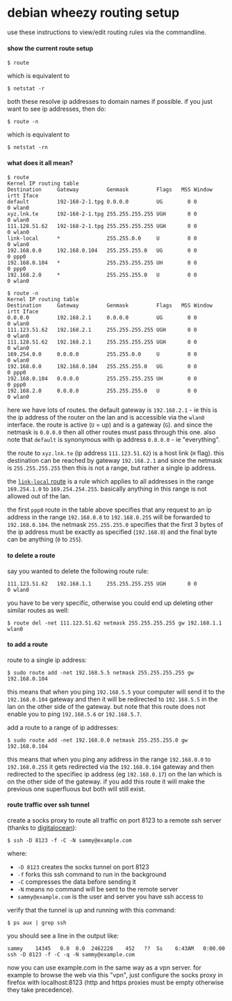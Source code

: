 debian wheezy routing setup
==============

use these instructions to view/edit routing rules via the commandline.

#### show the current route setup

    $ route

which is equivalent to

    $ netstat -r

both these resolve ip addresses to domain names if possible. if you just want to see ip addresses, then do:

    $ route -n

which is equivalent to

    $ netstat -rn

#### what does it all mean?

    $ route
    Kernel IP routing table
    Destination     Gateway         Genmask         Flags   MSS Window  irtt Iface
    default         192-168-2-1.tpg 0.0.0.0         UG        0 0          0 wlan0
    xyz.lnk.te      192-168-2-1.tpg 255.255.255.255 UGH       0 0          0 wlan0
    111.128.51.62   192-168-2-1.tpg 255.255.255.255 UGH       0 0          0 wlan0
    link-local      *               255.255.0.0     U         0 0          0 wlan0
    192.168.0.0     192.168.0.104   255.255.255.0   UG        0 0          0 ppp0
    192.168.0.104   *               255.255.255.255 UH        0 0          0 ppp0
    192.168.2.0     *               255.255.255.0   U         0 0          0 wlan0

    $ route -n
    Kernel IP routing table
    Destination     Gateway         Genmask         Flags   MSS Window  irtt Iface
    0.0.0.0         192.168.2.1     0.0.0.0         UG        0 0          0 wlan0
    111.123.51.62   192.168.2.1     255.255.255.255 UGH       0 0          0 wlan0
    111.128.51.62   192.168.2.1     255.255.255.255 UGH       0 0          0 wlan0
    169.254.0.0     0.0.0.0         255.255.0.0     U         0 0          0 wlan0
    192.168.0.0     192.168.0.104   255.255.255.0   UG        0 0          0 ppp0
    192.168.0.104   0.0.0.0         255.255.255.255 UH        0 0          0 ppp0
    192.168.2.0     0.0.0.0         255.255.255.0   U         0 0          0 wlan0

here we have lots of routes. the default gateway is `192.168.2.1` - ie this is the ip address of the router on the lan and is accessible via the `wlan0` interface. the route is active (`U` = up) and is a gateway (`G`). and since the netmask is `0.0.0.0` then all other routes must pass through this one. also note that `default` is synonymous with ip address `0.0.0.0` - ie "everything".

the route to `xyz.lnk.te` (ip address `111.123.51.62`) is a host link (`H` flag). this destination can be reached by gateway `192.168.2.1` and since the netmask is `255.255.255.255` then this is not a range, but rather a single ip address.

the [`link-local` route](http://en.wikipedia.org/wiki/Link-local_address) is a rule which applies to all addresses in the range `169.254.1.0` to `169.254.254.255`. basically anything in this range is not allowed out of the lan.

the first `ppp0` route in the table above specifies that any request to an ip address in the range `192.168.0.0` to `192.168.0.255` will be forwarded to `192.168.0.104`. the netmask `255.255.255.0` specifies that the first 3 bytes of the ip address must be exactly as specified (`192.168.0`) and the final byte can be anything (`0` to `255`).

#### to delete a route

say you wanted to delete the following route rule:

    111.123.51.62   192.168.1.1     255.255.255.255 UGH       0 0          0 wlan0

you have to be very specific, otherwise you could end up deleting other similar routes as well:

    $ route del -net 111.123.51.62 netmask 255.255.255.255 gw 192.168.1.1 wlan0

#### to add a route

route to a single ip address:

    $ sudo route add -net 192.168.5.5 netmask 255.255.255.255 gw 192.168.0.104

this means that when you ping `192.168.5.5` your computer will send it to the `192.168.0.104` gateway and then it will be redirected to `192.168.5.5` in the lan on the other side of the gateway. but note that this route does not enable you to ping `192.168.5.6` or `192.168.5.7`.

add a route to a range of ip addresses:

    $ sudo route add -net 192.168.0.0 netmask 255.255.255.0 gw 192.168.0.104

this means that when you ping any address in the range `192.168.0.0` to `192.168.0.255` it gets redirected via the `192.168.0.104` gateway and then redirected to the specifiec ip address (eg `192.168.0.17`) on the lan which is on the other side of the gateway. if you add this route it will make the previous one superfluous but both will still exist.

#### route traffic over ssh tunnel

create a socks proxy to route all traffic on port 8123 to a remote ssh server (thanks to [digitalocean](https://www.digitalocean.com/community/tutorials/how-to-route-web-traffic-securely-without-a-vpn-using-a-socks-tunnel)):

    $ ssh -D 8123 -f -C -N sammy@example.com

where:

- `-D 8123` creates the socks tunnel on port 8123
- `-f` forks this ssh command to run in the background
- `-C` compresses the data before sending it
- `-N` means no command will be sent to the remote server
- `sammy@example.com` is the user and server you have ssh access to

verify that the tunnel is up and running with this command:

    $ ps aux | grep ssh

you should see a line in the output like:

    sammy    14345   0.0  0.0  2462228    452   ??  Ss    6:43AM   0:00.00 ssh -D 8123 -f -C -q -N sammy@example.com

now you can use example.com in the same way as a vpn server. for example to browse the web via this "vpn", just configure the socks proxy in firefox with localhost:8123 (http and https proxies must be empty otherwise they take precedence).
